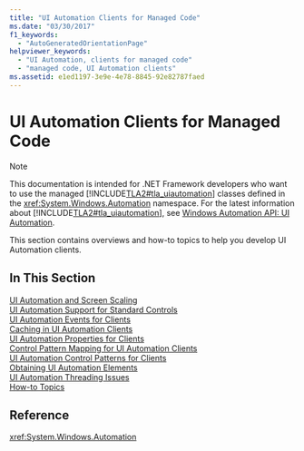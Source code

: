 ```yaml
---
title: "UI Automation Clients for Managed Code"
ms.date: "03/30/2017"
f1_keywords: 
  - "AutoGeneratedOrientationPage"
helpviewer_keywords: 
  - "UI Automation, clients for managed code"
  - "managed code, UI Automation clients"
ms.assetid: e1ed1197-3e9e-4e78-8845-92e82787faed
---
```

# UI Automation Clients for Managed Code
> [!NOTE]
> This documentation is intended for .NET Framework developers who want to use the managed [!INCLUDE[TLA2#tla_uiautomation](../../../includes/tla2sharptla-uiautomation-md.md)] classes defined in the <xref:System.Windows.Automation> namespace. For the latest information about [!INCLUDE[TLA2#tla_uiautomation](../../../includes/tla2sharptla-uiautomation-md.md)], see [Windows Automation API: UI Automation](/windows/win32/winauto/entry-uiauto-win32).  
  
 This section contains overviews and how-to topics to help you develop UI Automation clients.  
  
## In This Section  
 [UI Automation and Screen Scaling](ui-automation-and-screen-scaling.md)  
 [UI Automation Support for Standard Controls](ui-automation-support-for-standard-controls.md)  
 [UI Automation Events for Clients](ui-automation-events-for-clients.md)  
 [Caching in UI Automation Clients](caching-in-ui-automation-clients.md)  
 [UI Automation Properties for Clients](ui-automation-properties-for-clients.md)  
 [Control Pattern Mapping for UI Automation Clients](control-pattern-mapping-for-ui-automation-clients.md)  
 [UI Automation Control Patterns for Clients](ui-automation-control-patterns-for-clients.md)  
 [Obtaining UI Automation Elements](obtaining-ui-automation-elements.md)  
 [UI Automation Threading Issues](ui-automation-threading-issues.md)  
 [How-to Topics](ui-automation-clients-for-managed-code-how-to-topics.md)  
  
## Reference  
 <xref:System.Windows.Automation>
